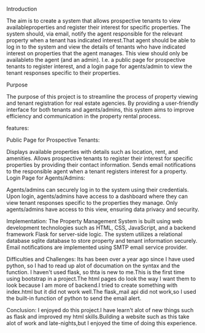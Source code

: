 Introduction

The aim is to create a system that allows prospective tenants to view availableproperties and register their interest for specific properties. The system should, via email,
notify the agent responsible for the relevant property when a tenant has indicated interest.That agent should be able to log in to the system and view the details of tenants who have
indicated interest on properties that the agent manages. This view should only be availableto the agent (and an admin). I.e. a public page for prospective tenants to register interest,
and a login page for agents/admin to view the tenant responses specific to their properties.

Purpose

The purpose of this project is to streamline the process of property viewing and tenant registration for real estate agencies. By providing a user-friendly interface for both tenants and agents/admins, this system aims to improve efficiency and communication in the property rental process.

features:

Public Page for Prospective Tenants:

Displays available properties with details such as location, rent, and amenities.
Allows prospective tenants to register their interest for specific properties by providing their contact information.
Sends email notifications to the responsible agent when a tenant registers interest for a property.
Login Page for Agents/Admins:

Agents/admins can securely log in to the system using their credentials.
Upon login, agents/admins have access to a dashboard where they can view tenant responses specific to the properties they manage.
Only agents/admins have access to this view, ensuring data privacy and security.


Implementation:
The Property Management System is built using web development technologies such as HTML, CSS, JavaScript, and a backend framework  Flask for server-side logic. The system utilizes a relational database sqlite database to store property and tenant information securely. Email notifications are implemented using SMTP email service provider.

Difficulties and Challenges:
Its has been over a year ago since I have used python, so I had to read up alot of documation on the syntax and the function.
I haven't used flask, so thta is new to me.This is the first time using bootstrap in a project.The html pages do look the way I want them to look because I am more of backend.I tried to create something with index.html but it did not work well.The flask_mail api did not work,so I used the built-in function of python to send the email alert.

Conclusion:
I enjoyed do this project.I have learn't alot of new things such as flask and improved my html skills.Building a website such as this take alot of work and late-nights,but I enjoyed the time of doing this experience.

